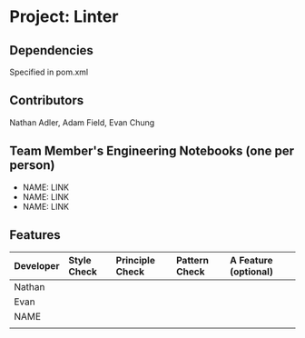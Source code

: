 # Project: Linter

## Dependencies
Specified in pom.xml

## Contributors
Nathan Adler, Adam Field, Evan Chung

## Team Member's Engineering Notebooks (one per person)
- NAME: LINK
- NAME: LINK
- NAME: LINK

## Features


| Developer | Style Check | Principle Check | Pattern Check | A Feature (optional) |
|:----------|:------------|:----------------|:--------------|:---------------------|
| Nathan    |             |                 |               |                      |
| Evan      |             |                 |               |                      |
| NAME      |             |                 |               |                      |
|           |             |                 |               |                      |
